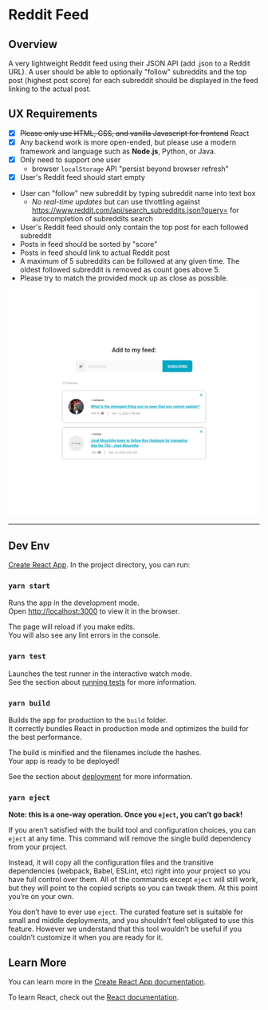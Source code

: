# Reddit Feed

## Overview
A very lightweight Reddit feed using their JSON API (add .json to a Reddit URL). A user should be able to optionally "follow" subreddits and the top post (highest post score) for each subreddit should be displayed in the feed linking to the actual post.

## UX Requirements
- [x] ~~Please only use HTML, CSS, and vanilla Javascript for frontend~~ React
- [x] Any backend work is more open-ended, but please use a modern framework and language such as **Node.js**, Python, or Java.
- [x] Only need to support one user
  - browser `localStorage` API "persist beyond browser refresh"
- [x] User's Reddit feed should start empty
- User can "follow" new subreddit by typing subreddit name into text box
  - *No real-time updates* but can use throttling against https://www.reddit.com/api/search_subreddits.json?query=<searchText> for autocompletion of subreddits search
- User's Reddit feed should only contain the top post for each followed subreddit
- Posts in feed should be sorted by "score"
- Posts in feed should link to actual Reddit post
- A maximum of 5 subreddits can be followed at any given time. The oldest followed subreddit is removed as count goes above 5.
- Please try to match the provided mock up as close as possible.

![ui mock up](https://github.com/NMVW/reddit-feed-demo/blob/master/ui_mock.png)

------

## Dev Env

[Create React App](https://github.com/facebook/create-react-app). In the project directory, you can run:

### `yarn start`

Runs the app in the development mode.\
Open [http://localhost:3000](http://localhost:3000) to view it in the browser.

The page will reload if you make edits.\
You will also see any lint errors in the console.

### `yarn test`

Launches the test runner in the interactive watch mode.\
See the section about [running tests](https://facebook.github.io/create-react-app/docs/running-tests) for more information.

### `yarn build`

Builds the app for production to the `build` folder.\
It correctly bundles React in production mode and optimizes the build for the best performance.

The build is minified and the filenames include the hashes.\
Your app is ready to be deployed!

See the section about [deployment](https://facebook.github.io/create-react-app/docs/deployment) for more information.

### `yarn eject`

**Note: this is a one-way operation. Once you `eject`, you can’t go back!**

If you aren’t satisfied with the build tool and configuration choices, you can `eject` at any time. This command will remove the single build dependency from your project.

Instead, it will copy all the configuration files and the transitive dependencies (webpack, Babel, ESLint, etc) right into your project so you have full control over them. All of the commands except `eject` will still work, but they will point to the copied scripts so you can tweak them. At this point you’re on your own.

You don’t have to ever use `eject`. The curated feature set is suitable for small and middle deployments, and you shouldn’t feel obligated to use this feature. However we understand that this tool wouldn’t be useful if you couldn’t customize it when you are ready for it.

## Learn More

You can learn more in the [Create React App documentation](https://facebook.github.io/create-react-app/docs/getting-started).

To learn React, check out the [React documentation](https://reactjs.org/).
